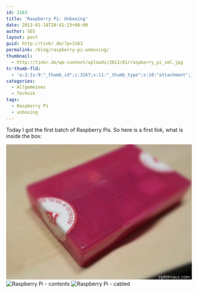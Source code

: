 ```yaml
---
id: 3163
title: 'Raspberry Pi: Unboxing'
date: 2013-01-18T20:41:23+00:00
author: SES
layout: post
guid: http://tinkr.de/?p=3163
permalink: /blog/raspberry-pi-unboxing/
thumbnail:
  - http://tinkr.de/wp-content/uploads/2013/01/raspberry_pi_sml.jpg
tc-thumb-fld:
  - 'a:2:{s:9:"_thumb_id";i:3167;s:11:"_thumb_type";s:10:"attachment";}'
categories:
  - Allgemeines
  - Technik
tags:
  - Raspberry Pi
  - unboxing
---
```

Today I got the first batch of Raspberry Pis. So here is a first llok, what is inside the box:

<img loading="lazy" src="/assets/2013/01/raspberry_pi_unboxing_01.jpg" alt="Raspberry Pi - box"    />

<img loading="lazy" src="/assets/2013/01/raspberry_pi_unboxing_02.jpg" alt="Raspberry Pi - contents"    srcset="/assets/2013/01/raspberry_pi_unboxing_02.jpg 606w, /assets/2013/01/raspberry_pi_unboxing_02-240x180.jpg 240w" sizes="(max-width: 606px) 100vw, 606px" />

<img loading="lazy" src="/assets/2013/01/raspberry_pi_unboxing_03.jpg" alt="Raspberry Pi - cabled"    srcset="/assets/2013/01/raspberry_pi_unboxing_03.jpg 606w, /assets/2013/01/raspberry_pi_unboxing_03-240x180.jpg 240w" sizes="(max-width: 606px) 100vw, 606px" />
